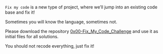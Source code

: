 
`Fix my code` is a new type of project, where we’ll jump into an existing code base and fix it!

Sometimes you will know the language, sometimes not.

Please download the repository [0x00-Fix_My_Code_Challenge](https://alx-intranet.hbtn.io/rltoken/rq-j1VNUKRTQoADfDRXJmg) and use it as initial files for all solutions.

You should not recode everything, just fix it!
